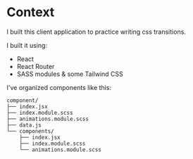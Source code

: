 # Context
I built this client application to practice writing css transitions.

I built it using:
- React
- React Router 
- SASS modules & some Tailwind CSS

I've organized components like this:
```
component/
├── index.jsx
├── index.module.scss
├── animations.module.scss
├── data.js
└── components/
    ├── index.jsx
    ├── index.module.scss
    └── animations.module.scss
```
